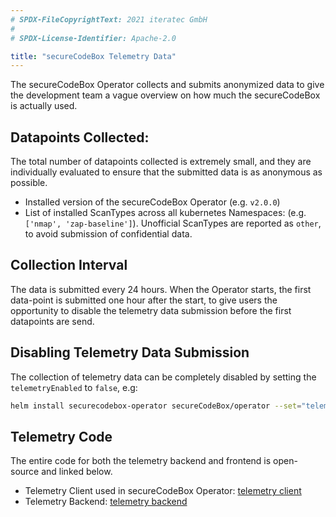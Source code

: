 ```yaml
---
# SPDX-FileCopyrightText: 2021 iteratec GmbH
#
# SPDX-License-Identifier: Apache-2.0

title: "secureCodeBox Telemetry Data"
---
```


The secureCodeBox Operator collects and submits anonymized data to give the development team a vague overview on how much the secureCodeBox is actually used.

## Datapoints Collected:

The total number of datapoints collected is extremely small, and they are individually evaluated to ensure that the submitted data is as anonymous as possible.

- Installed version of the secureCodeBox Operator (e.g. `v2.0.0`)
- List of installed ScanTypes across all kubernetes Namespaces: (e.g. `['nmap', 'zap-baseline']`). Unofficial ScanTypes are reported as `other`, to avoid submission of confidential data.

## Collection Interval

The data is submitted every 24 hours. When the Operator starts, the first data-point is submitted one hour after the start, to give users the opportunity to disable the telemetry data submission before the first datapoints are send.

## Disabling Telemetry Data Submission

The collection of telemetry data can be completely disabled by setting the `telemetryEnabled` to `false`, e.g:

```bash
helm install securecodebox-operator secureCodeBox/operator --set="telemetryEnabled=false"
```

## Telemetry Code

The entire code for both the telemetry backend and frontend is open-source and linked below.

- Telemetry Client used in secureCodeBox Operator: [telemetry client](https://github.com/secureCodeBox/secureCodeBox/blob/master/operator/internal/telemetry/telemetry.go)
- Telemetry Backend: [telemetry backend](https://github.com/secureCodeBox/telemetry)
